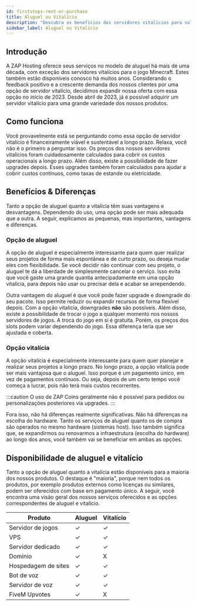 ```yaml
---
id: firststeps-rent-or-purchase
title: Aluguel ou Vitalício
description: "Descubra os benefícios dos servidores vitalícios para soluções de hospedagem flexíveis e de longo prazo e escolha a melhor opção para suas necessidades → Saiba mais agora"
sidebar_label: Aluguel ou Vitalício
---
```




## Introdução

A ZAP Hosting oferece seus serviços no modelo de aluguel há mais de uma década, com exceção dos servidores vitalícios para o jogo Minecraft. Estes também estão disponíveis conosco há muitos anos. Considerando o feedback positivo e a crescente demanda dos nossos clientes por uma opção de servidor vitalício, decidimos expandir nossa oferta com essa opção no início de 2023. Desde abril de 2023, já é possível adquirir um servidor vitalício para uma grande variedade dos nossos produtos.



## Como funciona

Você provavelmente está se perguntando como essa opção de servidor vitalício é financeiramente viável e sustentável a longo prazo. Relaxa, você não é o primeiro a perguntar isso. Os preços dos nossos servidores vitalícios foram cuidadosamente calculados para cobrir os custos operacionais a longo prazo. Além disso, existe a possibilidade de fazer upgrades depois. Esses upgrades também foram calculados para ajudar a cobrir custos contínuos, como taxas de estande ou eletricidade.



## Benefícios & Diferenças

Tanto a opção de aluguel quanto a vitalícia têm suas vantagens e desvantagens. Dependendo do uso, uma opção pode ser mais adequada que a outra. A seguir, explicamos as pequenas, mas importantes, vantagens e diferenças.



### Opção de aluguel

A opção de aluguel é especialmente interessante para quem quer realizar seus projetos de forma mais espontânea e de curto prazo, ou deseja mudar eles com flexibilidade. Se você decidir não continuar com seu projeto, o aluguel te dá a liberdade de simplesmente cancelar o serviço. Isso evita que você gaste uma grande quantia antecipadamente em uma opção vitalícia, para depois não usar ou precisar dela e acabar se arrependendo.

Outra vantagem do aluguel é que você pode fazer upgrade e downgrade do seu pacote. Isso permite reduzir ou expandir recursos de forma flexível depois. Com a opção vitalícia, downgrades **não** são possíveis. Além disso, existe a possibilidade de trocar o jogo a qualquer momento nos nossos servidores de jogos. A troca do jogo em si é gratuita. Porém, os preços dos slots podem variar dependendo do jogo. Essa diferença teria que ser ajustada e coberta.



### Opção vitalícia

A opção vitalícia é especialmente interessante para quem quer planejar e realizar seus projetos a longo prazo. No longo prazo, a opção vitalícia pode ser mais vantajosa que o aluguel. Isso porque é um pagamento único, em vez de pagamentos contínuos. Ou seja, depois de um certo tempo você começa a lucrar, pois não terá mais custos recorrentes.

:::caution
O uso de ZAP Coins geralmente não é possível para pedidos ou personalizações posteriores via upgrades.
:::

Fora isso, não há diferenças realmente significativas. Não há diferenças na escolha do hardware. Tanto os serviços de aluguel quanto os de compra são operados no mesmo hardware (sistemas host). Isso também significa que, se expandirmos ou renovarmos a infraestrutura (escolha do hardware) ao longo dos anos, você também vai se beneficiar em ambas as opções.



## Disponibilidade de aluguel e vitalício

Tanto a opção de aluguel quanto a vitalícia estão disponíveis para a maioria dos nossos produtos. O destaque é "maioria", porque nem todos os produtos, por exemplo produtos externos como licenças ou similares, podem ser oferecidos com base em pagamento único. A seguir, você encontra uma visão geral dos nossos serviços oferecidos e as opções correspondentes de aluguel e vitalício.

| Produto           | Aluguel | Vitalício |
| ----------------- | ------- | --------- |
| Servidor de jogos | ✓       | ✓         |
| VPS               | ✓       | ✓         |
| Servidor dedicado | ✓       | ✓         |
| Domínio           | ✓       | X         |
| Hospedagem de sites | ✓     | ✓         |
| Bot de voz        | ✓       | ✓         |
| Servidor de voz   | ✓       | ✓         |
| FiveM Upvotes     | ✓       | X         |
